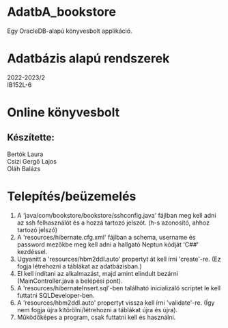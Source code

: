 # AdatbA_bookstore
Egy OracleDB-alapú könyvesbolt applikáció.

# Adatbázis alapú rendszerek
2022-2023/2  
IB152L-6

# Online könyvesbolt

## Készítette:
Bertók Laura  
Csizi Gergő Lajos  
Oláh Balázs

# Telepítés/beüzemelés

1. A 'java/com/bookstore/bookstore/sshconfig.java' fájlban meg kell adni az ssh felhasználót és a hozzá tartozó jelszót. (h-s azonosító, ahhoz tartozó jelszó)
2. A 'resources/hibernate.cfg.xml' fájlban a schema, username és password mezőkbe meg kell adni a hallgató Neptun kódját 'C##' kezdéssel.
3. Ugyanitt a 'resources/hbm2ddl.auto' propertyt át kell írni 'create'-re. (Ez fogja létrehozni a táblákat az adatbázisban.)
4. El kell indítani az alkalmazást, majd amint elindult bezárni (MainController.java a belépési pont).
5. A 'resources/hibernateInsert.sql'-ben található inicializáló scriptet le kell futtatni SQLDeveloper-ben.
6. A 'resources/hbm2ddl.auto' propertyt vissza kell írni 'validate'-re. (Így nem fogja újra kitörölni/létrehozni a táblákat újra és újra).
7. Működőképes a program, csak futtatni kell és használni.

